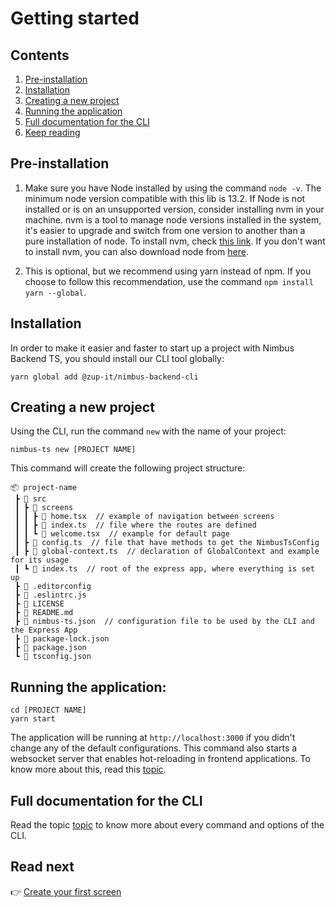 # Getting started

## Contents
1. [Pre-installation](#pre-installation)
1. [Installation](#installation)
1. [Creating a new project](#creating-a-new-project)
1. [Running the application](#running-the-application)
1. [Full documentation for the CLI](#full-documentation-for-the-cli)
1. [Keep reading](#keep-reading)

## Pre-installation
1. Make sure you have Node installed by using the command `node -v`. The minimum node version compatible with this
lib is 13.2. If Node is not installed or is on an unsupported version, consider installing nvm in your machine. nvm is
a tool to manage node versions installed in the system, it's easier to upgrade and switch from one version to another
than a pure installation of node. To install nvm, check [this link](https://github.com/nvm-sh/nvm). If you don't want
to install nvm, you can also download node from [here](https://nodejs.org/en/).

2. This is optional, but we recommend using yarn instead of npm. If you choose to follow this recommendation, use the
command `npm install yarn --global`.

## Installation
In order to make it easier and faster to start up a project with Nimbus Backend TS, you should install our CLI tool
globally:

```shell
yarn global add @zup-it/nimbus-backend-cli
```

## Creating a new project
Using the CLI, run the command `new` with the name of your project:
```shell
nimbus-ts new [PROJECT NAME]
```

This command will create the following project structure:
```asc
📦 project-name
 ┣ 📂 src
 ┃ ┣ 📂 screens
 ┃ ┃ ┣ 📜 home.tsx  // example of navigation between screens
 ┃ ┃ ┣ 📜 index.ts  // file where the routes are defined
 ┃ ┃ ┗ 📜 welcome.tsx  // example for default page
 ┃ ┣ 📜 config.ts  // file that have methods to get the NimbusTsConfig
 ┃ ┣ 📜 global-context.ts  // declaration of GlobalContext and example for its usage
 ┃ ┗ 📜 index.ts  // root of the express app, where everything is set up
 ┣ 📜 .editorconfig
 ┣ 📜 .eslintrc.js
 ┣ 📜 LICENSE
 ┣ 📜 README.md
 ┣ 📜 nimbus-ts.json  // configuration file to be used by the CLI and the Express App  
 ┣ 📜 package-lock.json
 ┣ 📜 package.json
 ┗ 📜 tsconfig.json
```

## Running the application:
```shell
cd [PROJECT NAME]
yarn start
```

The application will be running at `http://localhost:3000` if you didn't change any of the default configurations.
This command also starts a websocket server that enables hot-reloading in frontend applications. To know more
about this, read this [topic](cli.md#starting-up-the-server-and-hot-reloading).

## Full documentation for the CLI
Read the topic [topic](cli.md) to know more about every command and options of the CLI.

## Read next
:point_right: [Create your first screen](first-screen.md)
